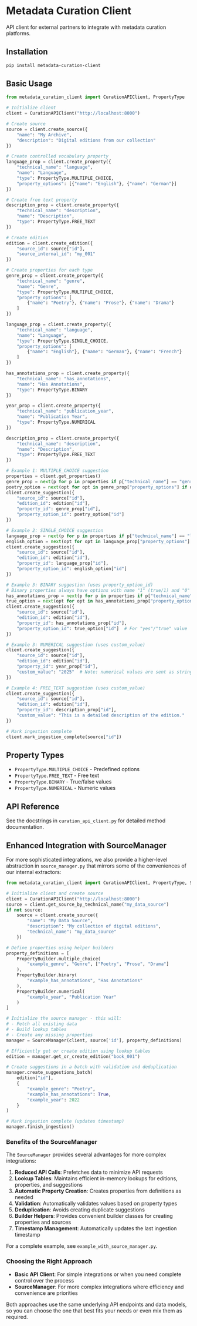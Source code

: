 # Metadata Curation Client

API client for external partners to integrate with metadata curation platforms.

## Installation

```bash
pip install metadata-curation-client
```

## Basic Usage

```python
from metadata_curation_client import CurationAPIClient, PropertyType

# Initialize client
client = CurationAPIClient("http://localhost:8000")

# Create source
source = client.create_source({
    "name": "My Archive",
    "description": "Digital editions from our collection"
})

# Create controlled vocabulary property
language_prop = client.create_property({
    "technical_name": "language",
    "name": "Language", 
    "type": PropertyType.MULTIPLE_CHOICE,
    "property_options": [{"name": "English"}, {"name": "German"}]
})

# Create free text property
description_prop = client.create_property({
    "technical_name": "description",
    "name": "Description", 
    "type": PropertyType.FREE_TEXT
})

# Create edition
edition = client.create_edition({
    "source_id": source["id"],
    "source_internal_id": "my_001"
})

# Create properties for each type
genre_prop = client.create_property({
    "technical_name": "genre",
    "name": "Genre", 
    "type": PropertyType.MULTIPLE_CHOICE,
    "property_options": [
        {"name": "Poetry"}, {"name": "Prose"}, {"name": "Drama"}
    ]
})

language_prop = client.create_property({
    "technical_name": "language",
    "name": "Language", 
    "type": PropertyType.SINGLE_CHOICE,
    "property_options": [
        {"name": "English"}, {"name": "German"}, {"name": "French"}
    ]
})

has_annotations_prop = client.create_property({
    "technical_name": "has_annotations",
    "name": "Has Annotations", 
    "type": PropertyType.BINARY
})

year_prop = client.create_property({
    "technical_name": "publication_year",
    "name": "Publication Year", 
    "type": PropertyType.NUMERICAL
})

description_prop = client.create_property({
    "technical_name": "description",
    "name": "Description", 
    "type": PropertyType.FREE_TEXT
})

# Example 1: MULTIPLE_CHOICE suggestion
properties = client.get_properties()
genre_prop = next(p for p in properties if p["technical_name"] == "genre")
poetry_option = next(opt for opt in genre_prop["property_options"] if opt["name"] == "Poetry")
client.create_suggestion({
    "source_id": source["id"],
    "edition_id": edition["id"],
    "property_id": genre_prop["id"],
    "property_option_id": poetry_option["id"]
})

# Example 2: SINGLE_CHOICE suggestion
language_prop = next(p for p in properties if p["technical_name"] == "language")
english_option = next(opt for opt in language_prop["property_options"] if opt["name"] == "English")
client.create_suggestion({
    "source_id": source["id"],
    "edition_id": edition["id"],
    "property_id": language_prop["id"],
    "property_option_id": english_option["id"]
})

# Example 3: BINARY suggestion (uses property_option_id)
# Binary properties always have options with name "1" (true/1) and "0" (false/0)
has_annotations_prop = next(p for p in properties if p["technical_name"] == "has_annotations")
true_option = next(opt for opt in has_annotations_prop["property_options"] if opt["name"] == "1")
client.create_suggestion({
    "source_id": source["id"],
    "edition_id": edition["id"],
    "property_id": has_annotations_prop["id"],
    "property_option_id": true_option["id"]  # For "yes"/"true" value
})

# Example 3: NUMERICAL suggestion (uses custom_value)
client.create_suggestion({
    "source_id": source["id"],
    "edition_id": edition["id"],
    "property_id": year_prop["id"],
    "custom_value": "2025"  # Note: numerical values are sent as strings
})

# Example 4: FREE_TEXT suggestion (uses custom_value)
client.create_suggestion({
    "source_id": source["id"],
    "edition_id": edition["id"],
    "property_id": description_prop["id"],
    "custom_value": "This is a detailed description of the edition."
})

# Mark ingestion complete
client.mark_ingestion_complete(source["id"])
```

## Property Types

- `PropertyType.MULTIPLE_CHOICE` - Predefined options
- `PropertyType.FREE_TEXT` - Free text
- `PropertyType.BINARY` - True/false values
- `PropertyType.NUMERICAL` - Numeric values

## API Reference

See the docstrings in `curation_api_client.py` for detailed method documentation.

## Enhanced Integration with SourceManager

For more sophisticated integrations, we also provide a higher-level abstraction in `source_manager.py` that mirrors some of the conveniences of our internal extractors:

```python
from metadata_curation_client import CurationAPIClient, PropertyType, SourceManager, PropertyBuilder

# Initialize client and create source
client = CurationAPIClient("http://localhost:8000")
source = client.get_source_by_technical_name("my_data_source")
if not source:
    source = client.create_source({
        "name": "My Data Source",
        "description": "My collection of digital editions",
        "technical_name": "my_data_source"
    })

# Define properties using helper builders
property_definitions = [
    PropertyBuilder.multiple_choice(
        "example_genre", "Genre", ["Poetry", "Prose", "Drama"]
    ),
    PropertyBuilder.binary(
        "example_has_annotations", "Has Annotations"
    ),
    PropertyBuilder.numerical(
        "example_year", "Publication Year"
    )
]

# Initialize the source manager - this will:
# - Fetch all existing data
# - Build lookup tables
# - Create any missing properties
manager = SourceManager(client, source['id'], property_definitions)

# Efficiently get or create edition using lookup tables
edition = manager.get_or_create_edition("book_001")

# Create suggestions in a batch with validation and deduplication
manager.create_suggestions_batch(
    edition["id"],
    {
        "example_genre": "Poetry",
        "example_has_annotations": True,
        "example_year": 2022
    }
)

# Mark ingestion complete (updates timestamp)
manager.finish_ingestion()
```

### Benefits of the SourceManager

The `SourceManager` provides several advantages for more complex integrations:

1. **Reduced API Calls**: Prefetches data to minimize API requests
2. **Lookup Tables**: Maintains efficient in-memory lookups for editions, properties, and suggestions
3. **Automatic Property Creation**: Creates properties from definitions as needed
4. **Validation**: Automatically validates values based on property types
5. **Deduplication**: Avoids creating duplicate suggestions
6. **Builder Helpers**: Provides convenient builder classes for creating properties and sources
7. **Timestamp Management**: Automatically updates the last ingestion timestamp

For a complete example, see `example_with_source_manager.py`.

### Choosing the Right Approach

- **Basic API Client**: For simple integrations or when you need complete control over the process
- **SourceManager**: For more complex integrations where efficiency and convenience are priorities

Both approaches use the same underlying API endpoints and data models, so you can choose the one that best fits your needs or even mix them as required.
